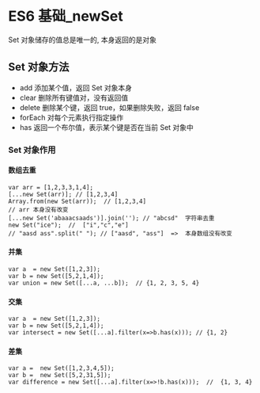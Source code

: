 # ES6 基础\_newSet

Set 对象储存的值总是唯一的, 本身返回的是对象

## Set 对象方法

- add 添加某个值，返回 Set 对象本身
- clear 删除所有键值对，没有返回值
- delete 删除某个键，返回 true，如果删除失败，返回 false
- forEach 对每个元素执行指定操作
- has 返回一个布尔值，表示某个键是否在当前 Set 对象中

### Set 对象作用

#### 数组去重

```
var arr = [1,2,3,3,1,4];
[...new Set(arr)]; // [1,2,3,4]
Array.from(new Set(arr));  // [1,2,3,4]
// arr 本身没有改变
[...new Set('abaaacsaads')].join(''); // "abcsd"  字符串去重
new Set("ice");  //  ["i","c","e"]
// "aasd ass".split(" "); // ["aasd", "ass"]  =>  本身数组没有改变
```

#### 并集

```
var a  = new Set([1,2,3]);
var b = new Set([5,2,1,4]);
var union = new Set([...a, ...b]);  // {1, 2, 3, 5, 4}
```

#### 交集

```
var a  = new Set([1,2,3]);
var b = new Set([5,2,1,4]);
var intersect = new Set([...a].filter(x=>b.has(x))); // {1, 2}
```

#### 差集

```
var a =  new Set([1,2,3,4,5]);
var b =  new Set([5,2,31,5]);
var difference = new Set([...a].filter(x=>!b.has(x)));  //  {1, 3, 4}
```
